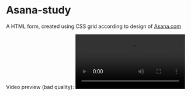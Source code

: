 # Asana-study
 
A HTML form, created using CSS grid according to design of <a href="https://asana.com/sales">Asana.com</a>


Video preview (bad quality):
![preview](https://user-images.githubusercontent.com/57463058/224434275-0a1f3380-6d0f-441b-a91a-16e58abf362b.mp4)
